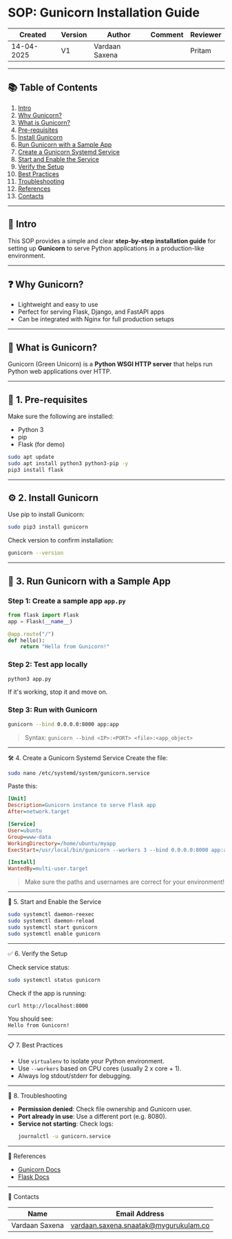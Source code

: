 # SOP: Gunicorn Installation Guide

| Created     | Version | Author         | Comment | Reviewer |
|-------------|---------|----------------|---------|----------|
| 14-04-2025  | V1      | Vardaan Saxena |         | Pritam   |

---


## 📚 Table of Contents

1. [Intro](#intro)  
2. [Why Gunicorn?](#why-gunicorn)  
3. [What is Gunicorn?](#what-is-gunicorn)  
4. [Pre-requisites](#pre-requisites)  
5. [Install Gunicorn](#install-gunicorn)  
6. [Run Gunicorn with a Sample App](#run-gunicorn-with-a-sample-app)  
7. [Create a Gunicorn Systemd Service](#create-a-gunicorn-systemd-service)  
8. [Start and Enable the Service](#start-and-enable-the-service)  
9. [Verify the Setup](#verify-the-setup)  
10. [Best Practices](#best-practices)  
11. [Troubleshooting](#troubleshooting)  
12. [References](#references)  
13. [Contacts](#contacts)  



---

## 📌 Intro <a id="intro"></a>

This SOP provides a simple and clear **step-by-step installation guide** for setting up **Gunicorn** to serve Python applications in a production-like environment.

---

## ❓ Why Gunicorn? <a id="why-gunicorn"></a>

- Lightweight and easy to use
- Perfect for serving Flask, Django, and FastAPI apps
- Can be integrated with Nginx for full production setups

---

## 📖 What is Gunicorn? <a id="what-is-gunicorn"></a>

Gunicorn (Green Unicorn) is a **Python WSGI HTTP server** that helps run Python web applications over HTTP.

---

## 🧰 1. Pre-requisites <a id="pre-requisites"></a>

Make sure the following are installed:

- Python 3
- pip
- Flask (for demo)

```bash
sudo apt update
sudo apt install python3 python3-pip -y
pip3 install flask
```

---

## ⚙️ 2. Install Gunicorn <a id="install-gunicorn"></a>

Use pip to install Gunicorn:

```bash
sudo pip3 install gunicorn
```

Check version to confirm installation:

```bash
gunicorn --version
```

---

## 🚀 3. Run Gunicorn with a Sample App <a id="run-gunicorn-with-a-sample-app"></a>

### Step 1: Create a sample app `app.py`

```python
from flask import Flask
app = Flask(__name__)

@app.route("/")
def hello():
    return "Hello from Gunicorn!"
```

### Step 2: Test app locally

```bash
python3 app.py
```

If it's working, stop it and move on.

### Step 3: Run with Gunicorn

```bash
gunicorn --bind 0.0.0.0:8000 app:app
```

> Syntax: `gunicorn --bind <IP>:<PORT> <file>:<app_object>`

---

🛠️ 4. Create a Gunicorn Systemd Service <a id="create-a-gunicorn-systemd-service"></a>
Create the file:

```bash
sudo nano /etc/systemd/system/gunicorn.service
```

Paste this:

```ini
[Unit]
Description=Gunicorn instance to serve Flask app
After=network.target

[Service]
User=ubuntu
Group=www-data
WorkingDirectory=/home/ubuntu/myapp
ExecStart=/usr/local/bin/gunicorn --workers 3 --bind 0.0.0.0:8000 app:app

[Install]
WantedBy=multi-user.target
```

> Make sure the paths and usernames are correct for your environment!

---

🔁 5. Start and Enable the Service <a id="start-and-enable-the-service"></a>
```bash
sudo systemctl daemon-reexec
sudo systemctl daemon-reload
sudo systemctl start gunicorn
sudo systemctl enable gunicorn
```

---

✅ 6. Verify the Setup <a id="verify-the-setup"></a>

Check service status:

```bash
sudo systemctl status gunicorn
```

Check if the app is running:

```bash
curl http://localhost:8000
```

You should see:  
`Hello from Gunicorn!`

---

📋 7. Best Practices <a id="best-practices"></a>

- Use `virtualenv` to isolate your Python environment.
- Use `--workers` based on CPU cores (usually 2 x core + 1).
- Always log stdout/stderr for debugging.

---

🧯 8. Troubleshooting <a id="troubleshooting"></a>

- **Permission denied**: Check file ownership and Gunicorn user.
- **Port already in use**: Use a different port (e.g. 8080).
- **Service not starting**: Check logs:
  ```bash
  journalctl -u gunicorn.service
  ```

---

🔗 References <a id="references"></a>


- [Gunicorn Docs](https://docs.gunicorn.org)
- [Flask Docs](https://flask.palletsprojects.com)

---

📇 Contacts <a id="contacts"></a>

| Name           | Email Address                                 |
|----------------|-----------------------------------------------|
| Vardaan Saxena | vardaan.saxena.snaatak@mygurukulam.co         |
